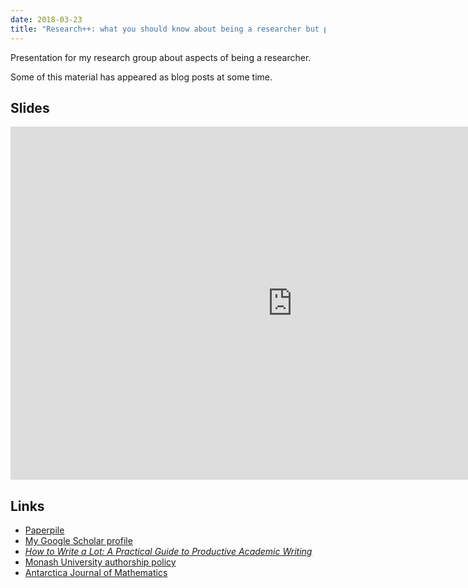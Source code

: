 ```yaml
---
date: 2018-03-23
title: "Research++: what you should know about being a researcher but probably don't"
---
```


Presentation for my research group about aspects of being a researcher.

Some of this material has appeared as blog posts at some time.

## Slides

<embed src="https://drive.google.com/viewerng/viewer?embedded=true&url=https://github.com/robjhyndman/Researchplus/raw/master/ResearchPlus.pdf" style="width:901px; height:565px;">

## Links

 * [Paperpile](https://paperpile.com/)
 * [My Google Scholar profile](https://scholar.google.com.au/citations?user=vamErfkAAAAJ&hl=en)
 * [*How to Write a Lot: A Practical Guide to Productive Academic Writing*](http://geni.us/writealot)
 * [Monash University authorship policy](http://www.policy.monash.edu/policy-bank/academic/research/research-outputs-and-authorship-policy.html)
 * [Antarctica Journal of Mathematics](http://www.domainsmoon.com/ajm.html)
